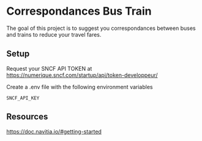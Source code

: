 # Correspondances Bus Train

The goal of this project is to suggest you correspondances between buses and trains to reduce your travel fares.


## Setup

Request your SNCF API TOKEN at <https://numerique.sncf.com/startup/api/token-developpeur/>

Create a .env file with the following environment variables

```{bash}
SNCF_API_KEY
```

## Resources

<https://doc.navitia.io/#getting-started>
